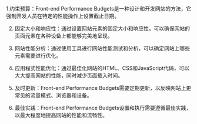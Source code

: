 

1.约束预算：Front-end Performance Budgets是一种设计和开发网站的方法，它强制开发人员在特定的性能操作上设置截止日期。

2. 固定大小和响应性：通过设置网站元素的固定大小和响应性，可以确保网站的页面元素在各种设备上都能够完美地呈现。

3. 网站性能分析：通过使用工具进行网站性能测试和分析，可以确定网站上哪些元素需要进行优化。

4. 应用程式性能优化：通过最佳化网站的HTML、CSS和JavaScript代码，可以大大提高网站的性能，同时减少页面载入时间。

5. 及时更新：Front-end Performance Budgets需要定期更新，以反映网站上更常见的流量模式、浏览器和设备。

6. 最佳实践：Front-end Performance Budgets设置和执行需要遵循最佳实践，以最大程度地提高网站的性能和流畅性。